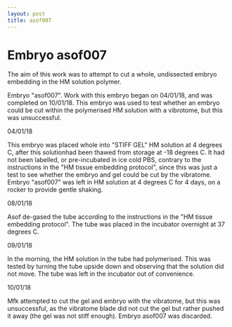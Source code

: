 ```yaml
---
layout: post
title: asof007
---
```


# Embryo asof007

The aim of this work was to attempt to cut a whole, undissected embryo embedding in the HM solution polymer.

Embryo "asof007". Work with this embryo began on 04/01/18, and was completed on 10/01/18. This embryo was used to test whether an embryo could be cut within the polymerised HM solution with a vibrotome, but this was unsuccessful.

04/01/18

This embryo was placed whole into "STIFF GEL" HM solution at 4 degrees C, after this solutionhad been thawed from storage at -18 degrees C. It had not been labelled, or pre-incubated in ice cold PBS, contrary to the instructions in the "HM tissue embedding protocol", since this was just a test to see whether the embryo and gel could be cut by the vibratome. Embryo "asof007" was left in HM solution at 4 degrees C for 4 days, on a rocker to provide gentle shaking.

08/01/18

Asof de-gased the tube according to the instructions in the "HM tissue embedding protocol". The tube was placed in the incubator overnight at 37 degrees C.

09/01/18

In the morning, the HM solution in the tube had polymerised. This was tested by turning the tube upside down and observing that the solution did not move. The tube was left in the incubator out of convenience.

10/01/18

Mfk attempted to cut the gel and embryo with the vibratome, but this was unsuccessful, as the vibratome blade did not cut the gel but rather pushed it away (the gel was not stiff enough). Embryo asof007 was discarded.